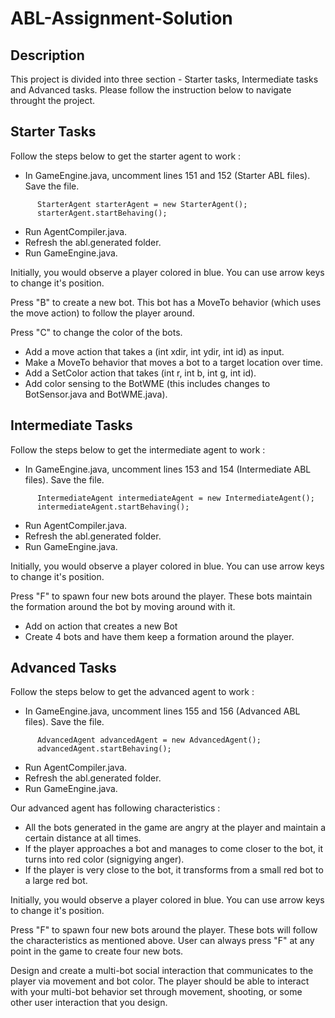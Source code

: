 
ABL-Assignment-Solution
====================

Description
--------------------
This project is divided into three section - Starter tasks, Intermediate tasks and Advanced tasks. Please follow the instruction below to navigate throught the project. 

Starter Tasks
--------------------
Follow the steps below to get the starter agent to work : 
* In GameEngine.java, uncomment lines 151 and 152  (Starter ABL files). Save the file.
```
      StarterAgent starterAgent = new StarterAgent();
      starterAgent.startBehaving();
```
* Run AgentCompiler.java.
* Refresh the abl.generated folder.
* Run GameEngine.java.

Initially, you would observe a player colored in blue. You can use arrow keys to change it's position.

Press "B" to create a new bot. This bot has a MoveTo behavior (which uses the move action) to follow the player around. 

Press "C" to change the color of the bots.

* Add a move action that takes a (int xdir, int ydir, int id) as input.
* Make a MoveTo behavior that moves a bot to a target location over time.
* Add a SetColor action that takes (int r, int b, int g, int id).
* Add color sensing to the BotWME (this includes changes to BotSensor.java and BotWME.java).

Intermediate Tasks
--------------------
Follow the steps below to get the intermediate agent to work : 
* In GameEngine.java, uncomment lines 153 and 154  (Intermediate ABL files). Save the file.
```
      IntermediateAgent intermediateAgent = new IntermediateAgent();
      intermediateAgent.startBehaving();
```
* Run AgentCompiler.java.
* Refresh the abl.generated folder.
* Run GameEngine.java.

Initially, you would observe a player colored in blue. You can use arrow keys to change it's position. 

Press "F" to spawn four new bots around the player. These bots maintain the formation around the bot by moving around with it.

* Add on action that creates a new Bot
* Create 4 bots and have them keep a formation around the player.

Advanced Tasks
--------------------
Follow the steps below to get the advanced agent to work : 
* In GameEngine.java, uncomment lines 155 and 156  (Advanced ABL files). Save the file.
```
      AdvancedAgent advancedAgent = new AdvancedAgent();
      advancedAgent.startBehaving();
```
* Run AgentCompiler.java.
* Refresh the abl.generated folder.
* Run GameEngine.java.

Our advanced agent has following characteristics : 
* All the bots generated in the game are angry at the player and maintain a certain distance at all times. 
* If the player approaches a bot and manages to come closer to the bot, it turns into red color (signigying anger).
* If the player is very close to the bot, it transforms from a small red bot to a large red bot. 

Initially, you would observe a player colored in blue. You can use arrow keys to change it's position. 

Press "F" to spawn four new bots around the player. These bots will follow the characteristics as mentioned above. User can always press "F" at any point in the game to create four new bots. 


Design and create a multi-bot social interaction that communicates to the player via movement and bot color. The player should be able to interact with your multi-bot behavior set through movement, shooting, or some other user interaction that you design.

